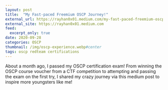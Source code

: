 ```yaml
---
layout: post
title:  "My Fast-paced Freemium OSCP Journey!"
external_url: https://rayhan0x01.medium.com/my-fast-paced-freemium-oscp-journey-26c5ccb2a8a3
external_site: https://rayhan0x01.medium.com
feed:
  excerpt_only: true
date: 2020-09-28
categories: OSCP
thumbnail: /img/oscp-experience.webp#center
tags: oscp redteam certifications
---
```


About a month ago, I passed my OSCP certification exam! From winning the OSCP course voucher from a CTF competition to attempting and passing the exam on the first try, I shared my crazy journey via this medium post to inspire more youngsters like me!

